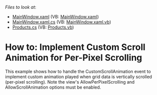 <!-- default file list -->
*Files to look at*:

* [MainWindow.xaml](./CS/DXGrid_CustomScrollAnimation/MainWindow.xaml) (VB: [MainWindow.xaml](./VB/DXGrid_CustomScrollAnimation/MainWindow.xaml))
* [MainWindow.xaml.cs](./CS/DXGrid_CustomScrollAnimation/MainWindow.xaml.cs) (VB: [MainWindow.xaml.vb](./VB/DXGrid_CustomScrollAnimation/MainWindow.xaml.vb))
* [Products.cs](./CS/DXGrid_CustomScrollAnimation/Products.cs) (VB: [Products.vb](./VB/DXGrid_CustomScrollAnimation/Products.vb))
<!-- default file list end -->
# How to: Implement Custom Scroll Animation for Per-Pixel Scrolling


<p>This example shows how to handle the CustomScrollAnimation event to implement custom animation played when grid data is vertically scrolled (per-pixel scrolling). Note the view's AllowPerPixelScrolling and AllowScrollAnimation options must be enabled.</p>

<br/>


